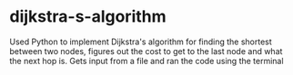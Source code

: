 # dijkstra-s-algorithm
Used Python to implement Dijkstra's algorithm for finding the shortest between two nodes, figures out the cost to get to the last node and what the next hop is. Gets input from a file and ran the code using the terminal
